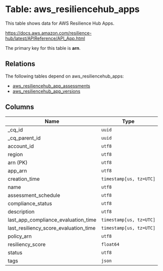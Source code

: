 # Table: aws_resiliencehub_apps

This table shows data for AWS Resilience Hub Apps.

https://docs.aws.amazon.com/resilience-hub/latest/APIReference/API_App.html

The primary key for this table is **arn**.

## Relations

The following tables depend on aws_resiliencehub_apps:
  - [aws_resiliencehub_app_assessments](aws_resiliencehub_app_assessments)
  - [aws_resiliencehub_app_versions](aws_resiliencehub_app_versions)

## Columns

| Name          | Type          |
| ------------- | ------------- |
|_cq_id|`uuid`|
|_cq_parent_id|`uuid`|
|account_id|`utf8`|
|region|`utf8`|
|arn (PK)|`utf8`|
|app_arn|`utf8`|
|creation_time|`timestamp[us, tz=UTC]`|
|name|`utf8`|
|assessment_schedule|`utf8`|
|compliance_status|`utf8`|
|description|`utf8`|
|last_app_compliance_evaluation_time|`timestamp[us, tz=UTC]`|
|last_resiliency_score_evaluation_time|`timestamp[us, tz=UTC]`|
|policy_arn|`utf8`|
|resiliency_score|`float64`|
|status|`utf8`|
|tags|`json`|